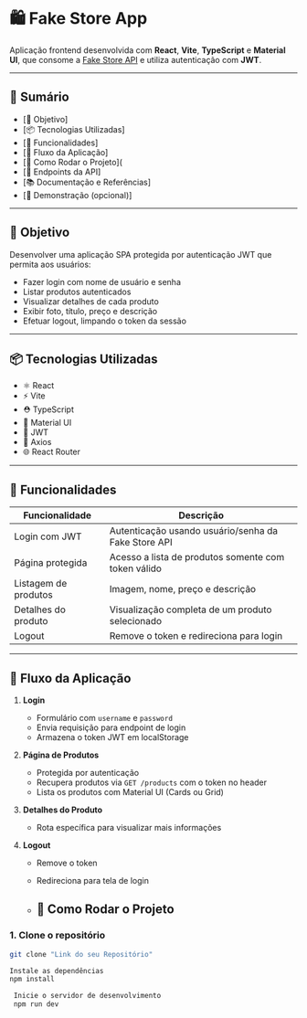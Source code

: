 # 🛍️ Fake Store App

Aplicação frontend desenvolvida com **React**, **Vite**, **TypeScript** e **Material UI**, que consome a [Fake Store API](https://fakestoreapi.com/) e utiliza autenticação com **JWT**.

---

## 🧾 Sumário

- [🎯 Objetivo]
- [📦 Tecnologias Utilizadas]
- [🔐 Funcionalidades]
- [🚧 Fluxo da Aplicação]
- [🧪 Como Rodar o Projeto](
- [🔗 Endpoints da API]
- [📚 Documentação e Referências]
- [📸 Demonstração (opcional)]

---

## 🎯 Objetivo

Desenvolver uma aplicação SPA protegida por autenticação JWT que permita aos usuários:

- Fazer login com nome de usuário e senha
- Listar produtos autenticados
- Visualizar detalhes de cada produto
- Exibir foto, título, preço e descrição
- Efetuar logout, limpando o token da sessão

---

## 📦 Tecnologias Utilizadas

- ⚛️ React
- ⚡ Vite
- ⛑️ TypeScript
- 🎨 Material UI
- 🔐 JWT
- 🔄 Axios
- 🌐 React Router

---

## 🔐 Funcionalidades

| Funcionalidade         | Descrição                                                                 |
|------------------------|---------------------------------------------------------------------------|
| Login com JWT          | Autenticação usando usuário/senha da Fake Store API                       |
| Página protegida       | Acesso a lista de produtos somente com token válido                       |
| Listagem de produtos   | Imagem, nome, preço e descrição                                           |
| Detalhes do produto    | Visualização completa de um produto selecionado                           |
| Logout                 | Remove o token e redireciona para login                                   |

---

## 🚧 Fluxo da Aplicação

1. **Login**
   - Formulário com `username` e `password`
   - Envia requisição para endpoint de login
   - Armazena o token JWT em localStorage

2. **Página de Produtos**
   - Protegida por autenticação
   - Recupera produtos via `GET /products` com o token no header
   - Lista os produtos com Material UI (Cards ou Grid)

3. **Detalhes do Produto**
   - Rota específica para visualizar mais informações

4. **Logout**
   - Remove o token
   - Redireciona para tela de login
  
   - ## 🧪 Como Rodar o Projeto

### 1. Clone o repositório

```bash
git clone "Link do seu Repositório" 

Instale as dependências
npm install

 Inicie o servidor de desenvolvimento
 npm run dev

